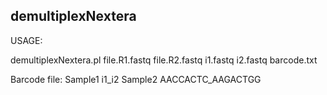 ## demultiplexNextera

USAGE:

demultiplexNextera.pl file.R1.fastq file.R2.fastq i1.fastq i2.fastq barcode.txt

Barcode file:
Sample1 i1_i2
Sample2 AACCACTC_AAGACTGG
